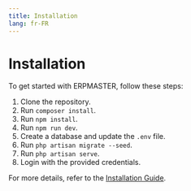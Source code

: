 ```yaml
---
title: Installation
lang: fr-FR
---
```


# Installation

To get started with ERPMASTER, follow these steps:

1. Clone the repository.
2. Run `composer install`.
3. Run `npm install`.
4. Run `npm run dev`.
5. Create a database and update the `.env` file.
6. Run `php artisan migrate --seed`.
7. Run `php artisan serve`.
8. Login with the provided credentials.

For more details, refer to the [Installation Guide](/guide/installation.html).
